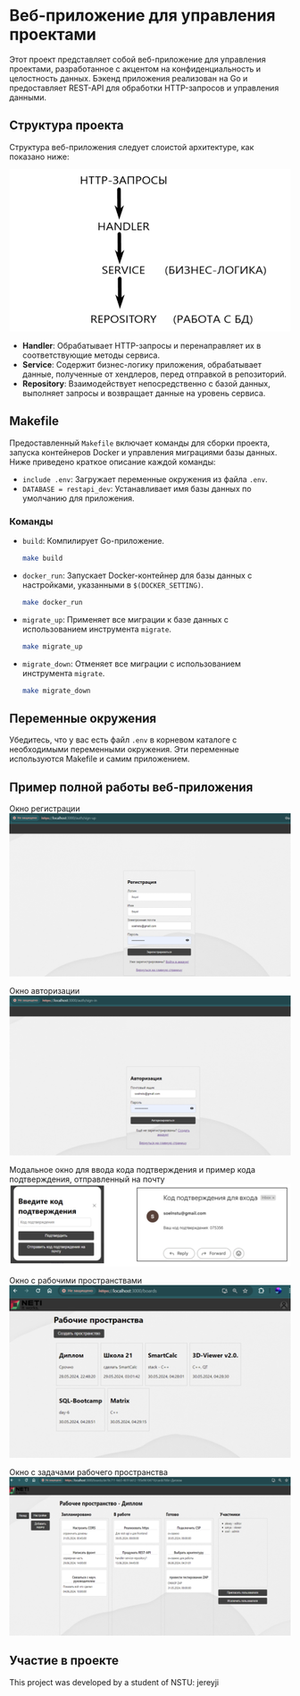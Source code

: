 # Веб-приложение для управления проектами

Этот проект представляет собой веб-приложение для управления проектами, разработанное с акцентом на конфиденциальность и целостность данных. Бэкенд приложения реализован на Go и предоставляет REST-API для обработки HTTP-запросов и управления данными.

## Структура проекта

Структура веб-приложения следует слоистой архитектуре, как показано ниже:

![alt_text](images/structure.png)

- **Handler**: Обрабатывает HTTP-запросы и перенаправляет их в соответствующие методы сервиса.
- **Service**: Содержит бизнес-логику приложения, обрабатывает данные, полученные от хендлеров, перед отправкой в репозиторий.
- **Repository**: Взаимодействует непосредственно с базой данных, выполняет запросы и возвращает данные на уровень сервиса.

## Makefile

Предоставленный `Makefile` включает команды для сборки проекта, запуска контейнеров Docker и управления миграциями базы данных. Ниже приведено краткое описание каждой команды:

- `include .env`: Загружает переменные окружения из файла `.env`.
- `DATABASE = restapi_dev`: Устанавливает имя базы данных по умолчанию для приложения.

### Команды

- `build`: Компилирует Go-приложение.
    ```sh
    make build
    ```

- `docker_run`: Запускает Docker-контейнер для базы данных с настройками, указанными в `$(DOCKER_SETTING)`.
    ```sh
    make docker_run
    ```

- `migrate_up`: Применяет все миграции к базе данных с использованием инструмента `migrate`.
    ```sh
    make migrate_up
    ```

- `migrate_down`: Отменяет все миграции с использованием инструмента `migrate`.
    ```sh
    make migrate_down
    ```

## Переменные окружения

Убедитесь, что у вас есть файл `.env` в корневом каталоге с необходимыми переменными окружения. Эти переменные используются Makefile и самим приложением.

## Пример полной работы веб-приложения

Окно регистрации
![alt_text](images/registration.png)

Окно авторизации
![alt_text](images/login.png)

Модальное окно для ввода кода подтверждения и пример кода подтверждения, отправленный на почту
![alt_text](images/login1.png)

Окно с рабочими пространствами
![alt_text](images/boards.png)

Окно с задачами рабочего пространства
![alt_text](images/cards.png)

## Участие в проекте

This project was developed by a student of NSTU: jereyji

